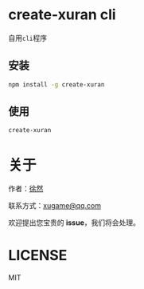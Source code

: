 # create-xuran cli

自用`cli`程序

## 安装

```bash
npm install -g create-xuran
```

## 使用

```bash
create-xuran
```

# 关于

作者：[徐然](https://github.com/xiaoxustudio)

联系方式：[xugame@qq.com](emailto://xugame@qq.com)

欢迎提出您宝贵的 **issue**，我们将会处理。

# LICENSE

MIT
